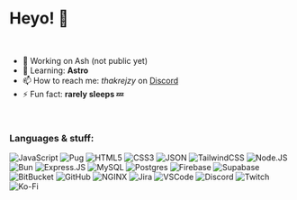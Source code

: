 # Heyo! 👋

<br>

- 🔭 Working on Ash (not public yet)
- 🌱 Learning: **Astro**
- 📫 How to reach me: *thakrejzy* on [Discord](https://discord.com)
- ⚡ Fun fact: **rarely sleeps 💤**

<br>

### Languages & stuff:

![JavaScript](https://img.shields.io/badge/-Javascript-f0db4f?logo=javascript&logoColor=black&style=for-the-badge)
![Pug](https://img.shields.io/badge/-pug-fff?logo=pug&logoColor=A86454&style=for-the-badge)
![HTML5](https://img.shields.io/badge/-HTML5-f06529?logo=html5&logoColor=white&style=for-the-badge)
![CSS3](https://img.shields.io/badge/-CSS3-3c99dc?logo=css3&logoColor=white&style=for-the-badge)
![JSON](https://img.shields.io/badge/-json-5E5C5C?logo=json&logoColor=white&style=for-the-badge)
![TailwindCSS](https://img.shields.io/badge/-tailwindcss-38bdf8?logo=tailwindcss&logoColor=white&style=for-the-badge)
![Node.JS](https://img.shields.io/badge/-node.js-85fb66?logo=node.js&logoColor=black&style=for-the-badge)
![Bun](https://img.shields.io/badge/Bun-%23000000.svg?style=for-the-badge&logo=bun&logoColor=white)
![Express.JS](https://img.shields.io/badge/-express.js-404d59?logo=express&logoColor=white&style=for-the-badge)
![MySQL](https://img.shields.io/badge/-mysql-00758f?logo=mysql&logoColor=white&style=for-the-badge)
![Postgres](https://img.shields.io/badge/postgres-%23316192.svg?style=for-the-badge&logo=postgresql&logoColor=white)
![Firebase](https://img.shields.io/badge/-firebase-ffcb2e?logo=firebase&logoColor=black&style=for-the-badge)
![Supabase](https://img.shields.io/badge/-supabase-42d291?logo=supabase&logoColor=white&style=for-the-badge)
![BitBucket](https://img.shields.io/badge/-bitbucket-2684ff?logo=bitbucket&logoColor=white&style=for-the-badge)
![GitHub](https://img.shields.io/badge/-github-100000?logo=github&logoColor=white&style=for-the-badge)
![NGINX](https://img.shields.io/badge/-nginx-009639?logo=nginx&logoColor=white&style=for-the-badge)
![Jira](https://img.shields.io/badge/-jira-2684ff?logo=jira&logoColor=white&style=for-the-badge)
![VSCode](https://img.shields.io/badge/-vscode-0086d1?logo=visual%20studio%20code&logoColor=white&style=for-the-badge)
![Discord](https://img.shields.io/badge/-discord-5865F2?logo=discord&logoColor=white&style=for-the-badge)
![Twitch](https://img.shields.io/badge/Twitch-%239146FF.svg?style=for-the-badge&logo=Twitch&logoColor=white)
![Ko-Fi](https://img.shields.io/badge/-kofi-FF5E5B?logo=kofi&logoColor=white&style=for-the-badge)

<!--
**thakrejzy/thakrejzy** is a ✨ _special_ ✨ repository because its `README.md` (this file) appears on your GitHub profile.

Here are some ideas to get you started:

- 🔭 I’m currently working on ...
- 🌱 I’m currently learning ...
- 👯 I’m looking to collaborate on ...
- 🤔 I’m looking for help with ...
- 💬 Ask me about ...
- 📫 How to reach me: ...
- 😄 Pronouns: ...
- ⚡ Fun fact: ...
-->
